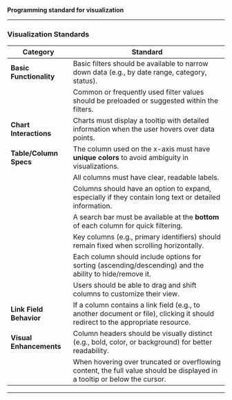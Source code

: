  **Programming standard for visualization** 

---

###  Visualization  Standards

| **Category**            | **Standard**                                                                                                                    |
| ----------------------- | ------------------------------------------------------------------------------------------------------------------------------- |
| **Basic Functionality** | Basic filters should be available to narrow down data (e.g., by date range, category, status).                                  |
|                         | Common or frequently used filter values should be preloaded or suggested within the filters.                                    |
| **Chart Interactions**  | Charts must display a tooltip with detailed information when the user hovers over data points.                                  |
| **Table/Column Specs**  | The column used on the x-axis must have **unique colors** to avoid ambiguity in visualizations.                                 |
|                         | All columns must have clear, readable labels.                                                                                   |
|                         | Columns should have an option to expand, especially if they contain long text or detailed information.                          |
|                         | A search bar must be available at the **bottom** of each column for quick filtering.                                            |
|                         | Key columns (e.g., primary identifiers) should remain fixed when scrolling horizontally.                                        |
|                         | Each column should include options for sorting (ascending/descending) and the ability to hide/remove it.                        |
|                         | Users should be able to drag and shift columns to customize their view.                                                         |
| **Link Field Behavior** | If a column contains a link field (e.g., to another document or file), clicking it should redirect to the appropriate resource. |
| **Visual Enhancements** | Column headers should be visually distinct (e.g., bold, color, or background) for better readability.                           |
|                         | When hovering over truncated or overflowing content, the full value should be displayed in a tooltip or below the cursor.       |

---
